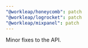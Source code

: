 ```yaml
---
"@workleap/honeycomb": patch
"@workleap/logrocket": patch
"@workleap/mixpanel": patch
---
```


Minor fixes to the API.
